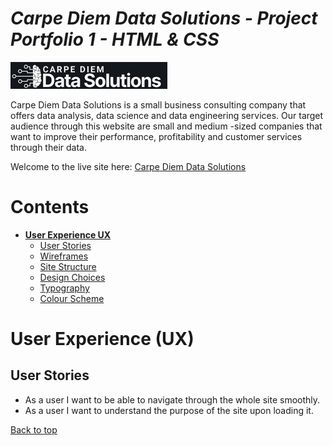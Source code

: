 # **_Carpe Diem Data Solutions - Project Portfolio 1 - HTML & CSS_**

![Carpe Diem Data Solutions logo](./assets/images/logo-dark-background.png) 

Carpe Diem Data Solutions is a small business consulting company that offers data analysis, data science and data engineering services. Our target audience through this website
 are small and medium -sized companies that want to improve their performance, profitability and customer services through their data.

Welcome to the live site here: <a href="https://fmstacco.github.io/Carpe-Diem-Data-Solutions/index.html" target="_blank">Carpe Diem Data Solutions</a>


# Contents

* [**User Experience UX**](<#user-experience-ux>)
    *  [User Stories](<#user-stories>)
    * [Wireframes](<#wireframes>)
    * [Site Structure](<#site-structure>)
    * [Design Choices](<#design-choices>)
    *  [Typography](<#typography>)
    *  [Colour Scheme](<#colour-scheme>)

# User Experience (UX)

## User Stories

* As a user I want to be able to navigate through the whole site smoothly.
* As a user I want to understand the purpose of the site upon loading it.

[Back to top](<#contents>)